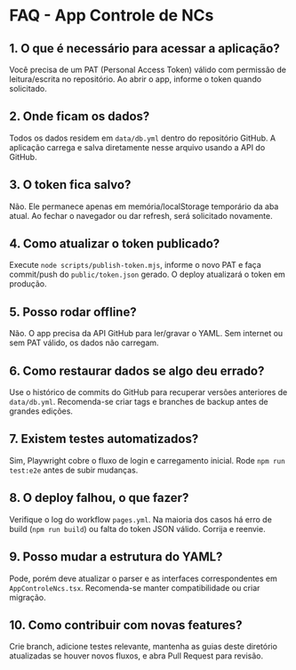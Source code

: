 # FAQ - App Controle de NCs

## 1. O que é necessário para acessar a aplicação?
Você precisa de um PAT (Personal Access Token) válido com permissão de leitura/escrita no repositório. Ao abrir o app, informe o token quando solicitado.

## 2. Onde ficam os dados?
Todos os dados residem em `data/db.yml` dentro do repositório GitHub. A aplicação carrega e salva diretamente nesse arquivo usando a API do GitHub.

## 3. O token fica salvo?
Não. Ele permanece apenas em memória/localStorage temporário da aba atual. Ao fechar o navegador ou dar refresh, será solicitado novamente.

## 4. Como atualizar o token publicado?
Execute `node scripts/publish-token.mjs`, informe o novo PAT e faça commit/push do `public/token.json` gerado. O deploy atualizará o token em produção.

## 5. Posso rodar offline?
Não. O app precisa da API GitHub para ler/gravar o YAML. Sem internet ou sem PAT válido, os dados não carregam.

## 6. Como restaurar dados se algo deu errado?
Use o histórico de commits do GitHub para recuperar versões anteriores de `data/db.yml`. Recomenda-se criar tags e branches de backup antes de grandes edições.

## 7. Existem testes automatizados?
Sim, Playwright cobre o fluxo de login e carregamento inicial. Rode `npm run test:e2e` antes de subir mudanças.

## 8. O deploy falhou, o que fazer?
Verifique o log do workflow `pages.yml`. Na maioria dos casos há erro de build (`npm run build`) ou falta do token JSON válido. Corrija e reenvie.

## 9. Posso mudar a estrutura do YAML?
Pode, porém deve atualizar o parser e as interfaces correspondentes em `AppControleNcs.tsx`. Recomenda-se manter compatibilidade ou criar migração.

## 10. Como contribuir com novas features?
Crie branch, adicione testes relevante, mantenha as guias deste diretório atualizadas se houver novos fluxos, e abra Pull Request para revisão.
